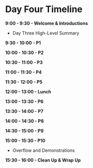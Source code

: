 # Day Four Timeline

**9:00 - 9:30 - Welcome & Introductions**
  * Day Three High-Level Summary

**9:30 - 10:00 - P1**

**10:00 - 10:30 - P2**

**10:30 - 11:00 - P3**

**11:00 - 11:30 - P4**

**11:30 - 12:00 - P5**

**12:00 - 13:00 - Lunch**

**13:00 - 13:30 - P6**

**13:30 - 14:00 - P7**

**14:00 - 14:30 - P8**

**14:30 - 15:00 - P9**

**15:00 - 15:30 - P10**
  * Overflow and Demonstrations

**15:30 - 16:00 - Clean Up & Wrap Up**
